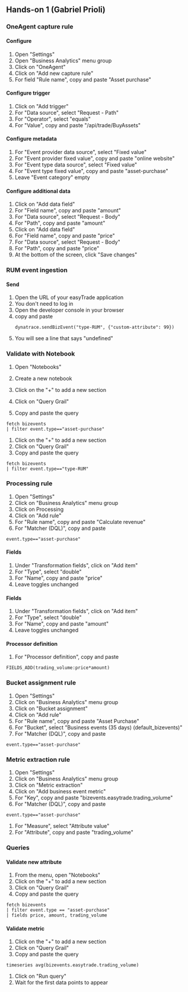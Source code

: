 ## Hands-on 1 (Gabriel Prioli)

### OneAgent capture rule

#### Configure
1. Open "Settings"
1. Open "Business Analytics" menu group
1. Click on "OneAgent"
1. Click on "Add new capture rule"
1. For field "Rule name", copy and paste "Asset purchase" 

#### Configure trigger
1. Click on "Add trigger"
1. For "Data source", select "Request - Path"
1. For "Operator", select "equals"
1. For "Value", copy and paste "/api/trade/BuyAssets"

#### Configure metadata
1. For "Event provider data source", select "Fixed value"
1. For "Event provider fixed value", copy and paste "online website"
1. For "Event type data source", select "Fixed value"
1. For "Event type fixed value", copy and paste "asset-purchase"
1. Leave "Event category" empty

#### Configure additional data
1. Click on "Add data field"
1. For "Field name", copy and paste "amount"
1. For "Data source", select "Request - Body"
1. For "Path", copy and paste "amount"
1. Click on "Add data field"
1. For "Field name", copy and paste "price"
1. For "Data source", select "Request - Body"
1. For "Path", copy and paste "price"
1. At the bottom of the screen, click "Save changes"

### RUM event ingestion

#### Send
1. Open the URL of your easyTrade application
1. You don't need to log in
1. Open the developer console in your browser
1. copy and paste    
    ```
    dynatrace.sendBizEvent("type-RUM", {"custom-attribute": 99})
    ```
1. You will see a line that says "undefined"

### Validate with Notebook

1. Open "Notebooks"
1. Create a new notebook

1. Click on the "+" to add a new section
1. Click on "Query Grail"
1. Copy and paste the query
```
fetch bizevents
| filter event.type=="asset-purchase"
```

1. Click on the "+" to add a new section
1. Click on "Query Grail"
1. Copy and paste the query
```
fetch bizevents
| filter event.type=="type-RUM"
```

### Processing rule

1. Open "Settings"
1. Click on "Business Analytics" menu group
1. Click on Processing
1. Click on "Add rule"
1. For "Rule name", copy and paste "Calculate revenue"
1. For "Matcher (DQL)", copy and paste 
```
event.type=="asset-purchase"
``` 

#### Fields
1. Under "Transformation fields", click on "Add item"
1. For "Type", select "double"
1. For "Name", copy and paste "price"
1. Leave toggles unchanged

#### Fields
1. Under "Transformation fields", click on "Add item"
1. For "Type", select "double"
1. For "Name", copy and paste "amount"
1. Leave toggles unchanged

#### Processor definition
1. For "Processor definition", copy and paste 
```
FIELDS_ADD(trading_volume:price*amount)
```

### Bucket assignment rule
1. Open "Settings"
1. Click on "Business Analytics" menu group
1. Click on "Bucket assignment"
1. Click on "Add rule"
1. For "Rule name", copy and paste "Asset Purchase"
1. For "Bucket", select "Business events (35 days) (default_bizevents)"
1. For "Matcher (DQL)", copy and paste 
```
event.type=="asset-purchase"
```


### Metric extraction rule
1. Open "Settings"
1. Click on "Business Analytics" menu group
1. Click on "Metric extraction"
1. Click on "Add business event metric"
1. For "Key", copy and paste "bizevents.easytrade.trading_volume"
1. For "Matcher (DQL)", copy and paste 
```
event.type=="asset-purchase"
```
1. For "Measure", select "Attribute value"
1. For "Attribute", copy and paste "trading_volume"

### Queries

#### Validate new attribute
1. From the menu, open "Notebooks"
1. Click on the "+" to add a new section
1. Click on "Query Grail"
1. Copy and paste the query
```
fetch bizevents
| filter event.type == "asset-purchase"
| fields price, amount, trading_volume
```
#### Validate metric

1. Click on the "+" to add a new section
1. Click on "Query Grail"
1. Copy and paste the query
``` 
timeseries avg(bizevents.easytrade.trading_volume)
```
1. Click on "Run query"
1. Wait for the first data points to appear
